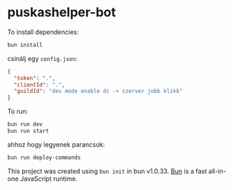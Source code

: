 # puskashelper-bot

To install dependencies:

```bash
bun install
```

csinálj egy `config.json`:

```json
{
  "token": ".",
  "clientId": ".",
  "guildId": "dev mode enable dc -> szerver jobb klikk"
}
```

To run:

```bash
bun run dev
bun run start
```

ahhoz hogy legyenek parancsok:

```bash
bun run deploy-commands
```

This project was created using `bun init` in bun v1.0.33. [Bun](https://bun.sh) is a fast all-in-one JavaScript runtime.
